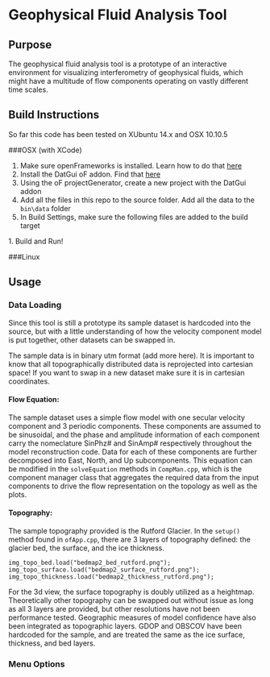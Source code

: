 # Geophysical Fluid Analysis Tool

## Purpose
The geophysical fluid analysis tool is a prototype of an interactive environment for visualizing interferometry of geophysical fluids, which might have a multitude of flow components operating on vastly different time scales.

## Build Instructions

So far this code has been tested on XUbuntu 14.x and OSX 10.10.5

###OSX (with XCode)

1. Make sure openFrameworks is installed. Learn how to do that [here](http://openframeworks.cc/download/)
1. Install the DatGui oF addon. Find that [here](https://github.com/braitsch/ofxDatGui)
1. Using the oF projectGenerator, create a new project with the DatGui addon
1. Add all the files in this repo to the source folder. Add all the data to the `bin\data` folder
1. In Build Settings, make sure the following files are added to the build target
 <insert pic of XCode build settings>
1. Build and Run!

###Linux

## Usage

### Data Loading
Since this tool is still a prototype its sample dataset is hardcoded into the source, but with a little understanding of how the velocity component model is put together, other datasets can be swapped in.

The sample data is in binary utm format (add more here). It is important to know that all topographically distributed data is reprojected into cartesian space! If you want to swap in a new dataset make sure it is in cartesian coordinates.

#### Flow Equation:
The sample dataset uses a simple flow model with one secular velocity component and 3 periodic components. These components are assumed to be sinusoidal, and the phase and amplitude information of each component carry the nomeclature SinPhz# and SinAmp# respectively throughout the model reconstruction code.  Data for each of these components are further decomposed into East, North, and Up subcomponents.
<insert latex of flow equation>
This equation can be modified in the `solveEquation` methods in `CompMan.cpp`, which is the component manager class that aggregates the required data from the input components to drive the flow representation on the topology as well as the plots.

#### Topography:
The sample topography provided is the Rutford Glacier. In the `setup()` method found in `ofApp.cpp`, there are 3 layers of topography defined: the glacier bed, the surface, and the ice thickness.
```
img_topo_bed.load("bedmap2_bed_rutford.png");
img_topo_surface.load("bedmap2_surface_rutford.png");
img_topo_thickness.load("bedmap2_thickness_rutford.png");
```
<insert pic of ofApp setup topo>
For the 3d view, the surface topography is doubly utilized as a heightmap. Theoretically other topography can be swapped out without issue as long as all 3 layers are provided, but other resolutions have not been performance tested. Geographic measures of model confidence have also been integrated as topographic layers. GDOP and OBSCOV have been hardcoded for the sample, and are treated the same as the ice surface, thickness, and bed layers.

### Menu Options


